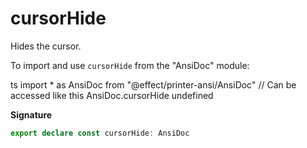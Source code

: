 # cursorHide

Hides the cursor.

To import and use `cursorHide` from the "AnsiDoc" module:

ts
import \* as AnsiDoc from "@effect/printer-ansi/AnsiDoc"
// Can be accessed like this
AnsiDoc.cursorHide
undefined

**Signature**

```ts
export declare const cursorHide: AnsiDoc
```

